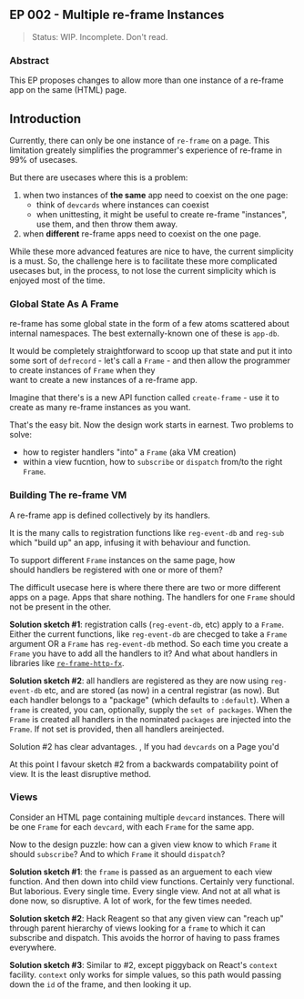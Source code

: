 ## EP 002 - Multiple re-frame Instances  

> Status: WIP. Incomplete. Don't read.

### Abstract

This EP proposes changes to allow more than one instance 
of a re-frame app on the same (HTML) page.
 
## Introduction 

Currently, there can only be one instance of `re-frame` on a page.
This limitation greately simplifies the programmer's
experience of re-frame in 99% of usecases.

But there are usecases where this is a problem: 
  1. when two instances of **the same** app need to coexist on the one page:
     - think of `devcards` where instances can coexist 
     - when unittesting, it might be useful to create re-frame "instances", 
       use them, and then throw them away.
  2. when **different** re-frame apps need to coexist on the one page. 

While these more advanced features are nice to have, the current 
simplicity is a must.
So, the challenge here is to facilitate these more complicated usecases 
but, in the process, to not lose the current simplicity which is
enjoyed most of the time. 

### Global State As A Frame

re-frame has some global state in the form of a few atoms scattered 
about internal namespaces. The best externally-known one of 
these is `app-db`. 

It would be completely straightforward to scoop up that state and 
put it into some sort of `defrecord` - let's call a `Frame` - and 
then allow the programmer to create instances of `Frame` when they  
want to create a new instances of a re-frame app.

Imagine that there's is a new API function 
called `create-frame` - use it to create as many re-frame instances
as you want.

That's the easy bit.  Now the design work starts in earnest. 
Two problems to solve:    
   - how to register handlers "into" a `Frame` (aka VM creation)
   - within a view fucntion, how to `subscribe`
     or `dispatch` from/to the right `Frame`.

### Building The re-frame VM

A re-frame app is defined collectively by its handlers.

It is the many calls to registration functions like `reg-event-db` and `reg-sub` which 
"build up" an app, infusing it with behaviour and function.

To support different `Frame` instances on the same page, how  
should handlers be registered with one or more of them?

The difficult usecase here is where there there are two or more
different apps on a page. Apps that share nothing. The handlers for one `Frame`
should not be present in the other.

**Solution sketch #1**: registration calls (`reg-event-db`, etc) 
apply to a `Frame`. Either the current functions, like `reg-event-db`
are checged to take a `Frame` argument OR a `Frame` has `reg-event-db`
method.  So each time you create a `Frame` you have to add all the 
handlers to it? And what about handlers in libraries 
like [`re-frame-http-fx`](https://github.com/Day8/re-frame-http-fx). 


**Solution sketch #2**: all handlers are registered as they are now 
using `reg-event-db` etc, and are
stored (as now) in a central registrar (as now). But each handler belongs to a 
"package" (which defaults to `:default`). When a `frame` is created, you 
can, optionally, supply the `set of packages`. When the `Frame` is created 
all handlers in the nominated `packages` are injected into the 
`Frame`. If not set is provided, then all handlers areinjected. 


Solution #2 has clear advantages. , If you had `devcards` on a Page you'd 

At this point I favour sketch #2 from a backwards compatability 
point of view. It is the least disruptive method.

### Views

Consider an HTML page containing multiple `devcard` instances. 
There will be one `Frame` for each `devcard`, with each `Frame`
for the same app.  

Now to the design puzzle: how can a given view know to which 
`Frame` it should `subscribe`? And to which `Frame` it should 
`dispatch`?

**Solution sketch #1**: the `frame` is passed as an arguement to 
each view function.  And then down into child view functions. 
Certainly very functional. But laborious. Every single time. 
Every single view. And not at all what is done now, so 
disruptive. A lot of work, for the few times needed. 

**Solution sketch #2**: Hack Reagent so that any given view can 
"reach up" through parent hierarchy of views looking for a `frame` to which it
can subscribe and dispatch. This avoids the horror of having 
to pass frames everywhere. 

**Solution sketch #3**: Similar to #2, except piggyback on React's
`context` facility. `context` only works for simple values, so 
this path would passing down the `id` of the frame, and then 
looking it up.


